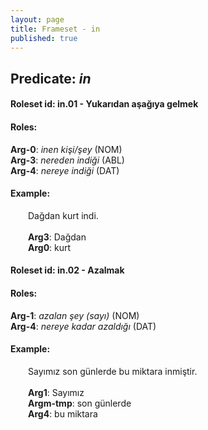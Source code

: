 ```yaml
---
layout: page
title: Frameset - in
published: true
---
```

<h2>Predicate: <i>in</i></h2>
<h4>Roleset id: in.01 - Yukarıdan aşağıya gelmek<br>
<h4>Roles:</h4>
<b>Arg-0</b>: <i>inen kişi/şey</i>  (NOM) <br>
<b>Arg-3</b>: <i>nereden indiği</i>  (ABL) <br>
<b>Arg-4</b>: <i>nereye indiği</i>  (DAT) <br>
<h4>Example:</h4>
&emsp;&emsp;Dağdan kurt indi.<br><br>
&emsp;&emsp;<b>Arg3</b>:  Dağdan<br>
&emsp;&emsp;<b>Arg0</b>:  kurt<br>

<h4>Roleset id: in.02 - Azalmak<br>
<h4>Roles:</h4>
<b>Arg-1</b>: <i>azalan şey (sayı)</i>  (NOM) <br>
<b>Arg-4</b>: <i>nereye kadar azaldığı</i>  (DAT) <br>
<h4>Example:</h4>
&emsp;&emsp;Sayımız son günlerde bu miktara inmiştir.<br><br>
&emsp;&emsp;<b>Arg1</b>:  Sayımız<br>
&emsp;&emsp;<b>Argm-tmp</b>:  son günlerde<br>
&emsp;&emsp;<b>Arg4</b>:  bu miktara<br>

